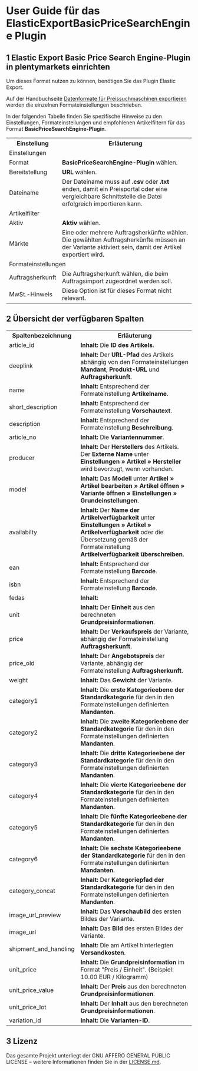 # User Guide für das ElasticExportBasicPriceSearchEngine Plugin

<div class="container-toc"></div>

## 1 Elastic Export Basic Price Search Engine-Plugin in plentymarkets einrichten

Um dieses Format nutzen zu können, benötigen Sie das Plugin Elastic Export.

Auf der Handbuchseite [Datenformate für Preissuchmaschinen exportieren](https://knowledge.plentymarkets.com/basics/datenaustausch/daten-exportieren#30) werden die einzelnen Formateinstellungen beschrieben.

In der folgenden Tabelle finden Sie spezifische Hinweise zu den Einstellungen, Formateinstellungen und empfohlenen Artikelfiltern für das Format **BasicPriceSearchEngine-Plugin**.
<table>
    <tr>
        <th>
            Einstellung
        </th>
        <th>
            Erläuterung
        </th>
    </tr>
    <tr>
        <td class="th" colspan="2">
            Einstellungen
        </td>
    </tr>
    <tr>
        <td>
            Format
        </td>
        <td>
            <b>BasicPriceSearchEngine-Plugin</b> wählen.
        </td>
    </tr>
    <tr>
        <td>
            Bereitstellung
        </td>
        <td>
            <b>URL</b> wählen.
        </td>
    </tr>
    <tr>
        <td>
            Dateiname
        </td>
        <td>
            Der Dateiname muss auf <b>.csv</b> oder <b>.txt</b> enden, damit ein Preisportal oder eine vergleichbare Schnittstelle die Datei erfolgreich importieren kann.
        </td>
    </tr>
    <tr>
        <td class="th" colspan="2">
            Artikelfilter
        </td>
    </tr>
    <tr>
        <td>
            Aktiv
        </td>
        <td>
            <b>Aktiv</b> wählen.
        </td>
    </tr>
    <tr>
        <td>
            Märkte
        </td>
        <td>
            Eine oder mehrere Auftragsherkünfte wählen. Die gewählten Auftragsherkünfte müssen an der Variante aktiviert sein, damit der Artikel exportiert wird.
        </td>
    </tr>
    <tr>
        <td class="th" colspan="2">
            Formateinstellungen
        </td>
    </tr>
    <tr>
        <td>
            Auftragsherkunft
        </td>
        <td>
            Die Auftragsherkunft wählen, die beim Auftragsimport zugeordnet werden soll.
        </td>
    </tr>
    <tr>
        <td>
            MwSt.-Hinweis
        </td>
        <td>
            Diese Option ist für dieses Format nicht relevant.
        </td>
    </tr>
</table>

## 2 Übersicht der verfügbaren Spalten

<table>
    <tr>
        <th>
            Spaltenbezeichnung
        </th>
        <th>
            Erläuterung
        </th>
    </tr>
    <tr>
        <td>
            article_id
        </td>
        <td>
            <b>Inhalt:</b> Die <b>ID des Artikels</b>.
        </td>
    </tr>
    <tr>
        <td>
            deeplink
        </td>
        <td>
            <b>Inhalt:</b> Der <b>URL-Pfad</b> des Artikels abhängig von den Formateinstellungen <b>Mandant</b>, <b>Produkt-URL</b> und <b>Auftragsherkunft</b>.
        </td>
    </tr>
    <tr>
        <td>
            name
        </td>
        <td>
            <b>Inhalt:</b> Entsprechend der Formateinstellung <b>Artikelname</b>.
        </td>
    </tr>
    <tr>
		<td>
			short_description
		</td>
		<td>
			<b>Inhalt:</b> Entsprechend der Formateinstellung <b>Vorschautext</b>.
		</td>
	</tr>
    <tr>
		<td>
			description
		</td>
		<td>
			<b>Inhalt:</b> Entsprechend der Formateinstellung <b>Beschreibung</b>.
		</td>
	</tr>
    <tr>
        <td>
            article_no
        </td>
        <td>
            <b>Inhalt:</b> Die <b>Variantennummer</b>. 
        </td>
    </tr>
    <tr>
        <td>
            producer
        </td>
        <td>
            <b>Inhalt:</b> Der <b>Herstellers</b> des Artikels. Der <b>Externe Name</b> unter <b>Einstellungen » Artikel » Hersteller</b> wird bevorzugt, wenn vorhanden.
        </td>
    </tr>
    <tr>
        <td>
            model
        </td>
        <td>
            <b>Inhalt:</b> Das <b>Modell</b> unter <b>Artikel » Artikel bearbeiten » Artikel öffnen » Variante öffnen » Einstellungen » Grundeinstellungen</b>.
        </td>
    </tr>
    <tr>
        <td>
            availabilty
        </td>
        <td>
            <b>Inhalt:</b> Der <b>Name der Artikelverfügbarkeit</b> unter <b>Einstellungen » Artikel » Artikelverfügbarkeit</b> oder die Übersetzung gemäß der Formateinstellung <b>Artikelverfügbarkeit überschreiben</b>.
        </td>
    </tr>
    <tr>
        <td>
            ean
        </td>
        <td>
            <b>Inhalt:</b> Entsprechend der Formateinstellung <b>Barcode</b>.
        </td>
    </tr>
    <tr>
        <td>
            isbn
        </td>
        <td>
            <b>Inhalt:</b> Entsprechend der Formateinstellung <b>Barcode</b>.
        </td>
    </tr>
    <tr>
        <td>
            fedas
        </td>
        <td>
            <b>Inhalt:</b> 
        </td>
    </tr>
    <tr>
		<td>
			unit
		</td>
		<td>
			<b>Inhalt:</b> Der <b>Einheit</b> aus den berechneten <b>Grundpreisinformationen</b>.
		</td>
	</tr>
	<tr>
		<td>
			price
		</td>
		<td>
			<b>Inhalt:</b> Der <b>Verkaufspreis</b> der Variante, abhängig der Formateinstellung <b>Auftragsherkunft</b>.
		</td>
	</tr>
	<tr>
		<td>
			price_old
		</td>
		<td>
			<b>Inhalt:</b> Der <b>Angebotspreis</b> der Variante, abhängig der Formateinstellung <b>Auftragsherkunft</b>.
		</td>
	</tr>
	<tr>
    	<td>
    		weight
    	</td>
    	<td>
    		<b>Inhalt:</b> Das <b>Gewicht</b> der Variante.
    	</td>
    </tr>
    <tr>
    	<td>
    		category1
    	</td>
    	<td>
    		<b>Inhalt:</b> Die <b>erste Kategorieebene der Standardkategorie</b> für den in den Formateinstellungen definierten <b>Mandanten</b>.
    	</td>
    </tr>
    <tr>
    	<td>
    		category2
    	</td>
    	<td>
    		<b>Inhalt:</b> Die <b>zweite Kategorieebene der Standardkategorie</b> für den in den Formateinstellungen definierten <b>Mandanten</b>.
    	</td>
    </tr>
    <tr>
    	<td>
    		category3
    	</td>
    	<td>
    		<b>Inhalt:</b> Die <b>dritte Kategorieebene der Standardkategorie</b> für den in den Formateinstellungen definierten <b>Mandanten</b>.
    	</td>
    </tr>
    <tr>
    	<td>
    		category4
    	</td>
    	<td>
    		<b>Inhalt:</b> Die <b>vierte Kategorieebene der Standardkategorie</b> für den in den Formateinstellungen definierten <b>Mandanten</b>.
    	</td>
    </tr>
    <tr>
    	<td>
    		category5
    	</td>
    	<td>
    		<b>Inhalt:</b> Die <b>fünfte Kategorieebene der Standardkategorie</b> für den in den Formateinstellungen definierten <b>Mandanten</b>.
    	</td>
    </tr>
    <tr>
    	<td>
    		category6
    	</td>
    	<td>
    		<b>Inhalt:</b> Die <b>sechste Kategorieebene der Standardkategorie</b> für den in den Formateinstellungen definierten <b>Mandanten</b>.
    	</td>
    </tr>
    <tr>
    	<td>
    		category_concat
    	</td>
    	<td>
    		<b>Inhalt:</b> Der <b>Kategoriepfad der Standardkategorie</b> für den in den Formateinstellungen definierten <b>Mandanten</b>.
    	</td>
    </tr>
    <tr>
    	<td>
    		image_url_preview
    	</td>
    	<td>
    		<b>Inhalt:</b> Das <b>Vorschaubild</b> des ersten Bildes der Variante.
    	</td>
    </tr>
    <tr>
    	<td>
    		image_url
    	</td>
    	<td>
    		<b>Inhalt:</b> Das <b>Bild</b> des ersten Bildes der Variante.
    	</td>
    </tr>
    <tr>
        <td>
            shipment_and_handling
        </td>
        <td>
            <b>Inhalt:</b> Die am Artikel hinterlegten <b>Versandkosten</b>.
        </td>
    </tr>
    <tr>
		<td>
			unit_price
		</td>
		<td>
			<b>Inhalt:</b> Die <b>Grundpreisinformation</b> im Format "Preis / Einheit". (Beispiel: 10.00 EUR / Kilogramm)
		</td>
	</tr>
	<tr>
    	<td>
    		unit_price_value
    	</td>
    	<td>
    		<b>Inhalt:</b> Der <b>Preis</b> aus den berechneten <b>Grundpreisinformationen</b>.
    	</td>
    </tr>
    <tr>
    	<td>
    		unit_price_lot
    	</td>
    	<td>
    		<b>Inhalt:</b> Der <b>Inhalt</b> aus den berechneten <b>Grundpreisinformationen</b>.
    	</td>
    </tr>
    <tr>
    	<td>
    		variation_id
    	</td>
    	<td>
    		<b>Inhalt:</b> Die <b>Varianten-ID</b>.
    	</td>
    </tr>
</table>

## 3 Lizenz

Das gesamte Projekt unterliegt der GNU AFFERO GENERAL PUBLIC LICENSE – weitere Informationen finden Sie in der [LICENSE.md](https://github.com/plentymarkets/plugin-elastic-export-basic-price-search-engine/blob/master/LICENSE.md).
